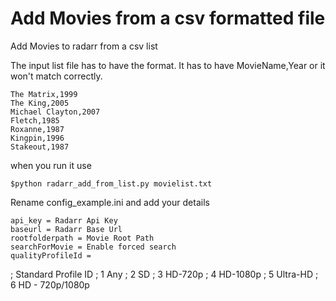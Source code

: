 # Add Movies from a csv formatted file

Add Movies to radarr from a csv list

The input list file has to have the format. It has to have MovieName,Year or it won't match correctly.
```
The Matrix,1999
The King,2005
Michael Clayton,2007
Fletch,1985
Roxanne,1987
Kingpin,1996
Stakeout,1987
```
when you run it use
```
$python radarr_add_from_list.py movielist.txt
```
Rename config_example.ini and add your details

```
api_key = Radarr Api Key
baseurl = Radarr Base Url
rootfolderpath = Movie Root Path
searchForMovie = Enable forced search
qualityProfileId = 
```

; Standard Profile ID
; 1 Any
; 2 SD
; 3 HD-720p
; 4 HD-1080p
; 5 Ultra-HD
; 6 HD - 720p/1080p

